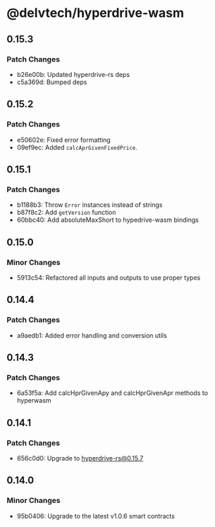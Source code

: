 # @delvtech/hyperdrive-wasm

## 0.15.3

### Patch Changes

- b26e00b: Updated hyperdrive-rs deps
- c5a369d: Bumped deps

## 0.15.2

### Patch Changes

- e50602e: Fixed error formatting
- 09ef9ec: Added `calcAprGivenFixedPrice`.

## 0.15.1

### Patch Changes

- b1188b3: Throw `Error` instances instead of strings
- b87f8c2: Add `getVersion` function
- 60bbc40: Add absoluteMaxShort to hypedrive-wasm bindings

## 0.15.0

### Minor Changes

- 5913c54: Refactored all inputs and outputs to use proper types

## 0.14.4

### Patch Changes

- a9aedb1: Added error handling and conversion utils

## 0.14.3

### Patch Changes

- 6a53f5a: Add calcHprGivenApy and calcHprGivenApr methods to hyperwasm

## 0.14.1

### Patch Changes

- 656c0d0: Upgrade to hyperdrive-rs@0.15.7

## 0.14.0

### Minor Changes

- 95b0406: Upgrade to the latest v1.0.6 smart contracts
